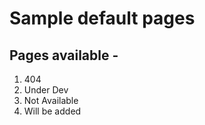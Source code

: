 # Sample default pages

## Pages available - 
1. 404 
2. Under Dev
3. Not Available
4. Will be added